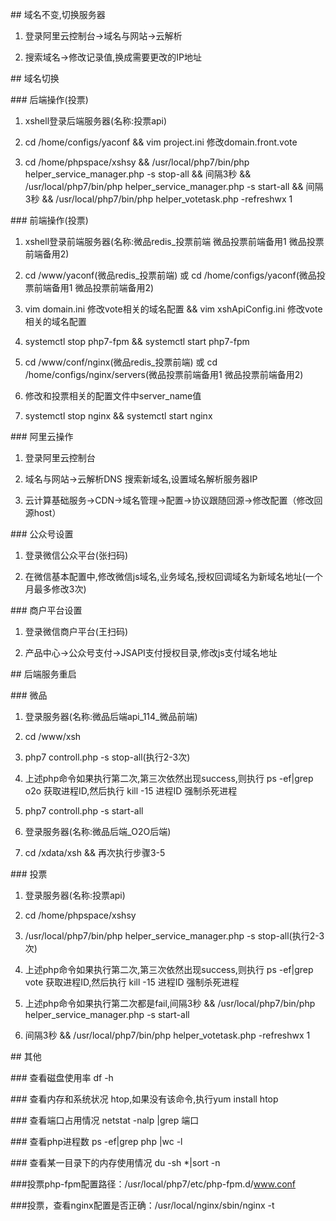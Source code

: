 \#\# 域名不变,切换服务器

1. 登录阿里云控制台-&gt;域名与网站-&gt;云解析

2. 搜索域名-&gt;修改记录值,换成需要更改的IP地址



\#\# 域名切换

\#\#\# 后端操作\(投票\)

1. xshell登录后端服务器\(名称:投票api\)

2. cd /home/configs/yaconf && vim project.ini 修改domain.front.vote

3. cd /home/phpspace/xshsy && /usr/local/php7/bin/php helper\_service\_manager.php -s stop-all && 间隔3秒 && /usr/local/php7/bin/php helper\_service\_manager.php -s start-all && 间隔3秒 && /usr/local/php7/bin/php helper\_votetask.php -refreshwx 1

\#\#\# 前端操作\(投票\)

1. xshell登录前端服务器\(名称:微品redis\_投票前端 微品投票前端备用1 微品投票前端备用2\)

2. cd /www/yaconf\(微品redis\_投票前端\) 或 cd /home/configs/yaconf\(微品投票前端备用1 微品投票前端备用2\)

3. vim domain.ini 修改vote相关的域名配置 && vim xshApiConfig.ini 修改vote相关的域名配置

4. systemctl stop php7-fpm && systemctl start php7-fpm

5. cd /www/conf/nginx\(微品redis\_投票前端\) 或 cd /home/configs/nginx/servers\(微品投票前端备用1 微品投票前端备用2\)

6. 修改和投票相关的配置文件中server\_name值

7. systemctl stop nginx && systemctl start nginx

\#\#\# 阿里云操作

1. 登录阿里云控制台

2. 域名与网站-&gt;云解析DNS 搜索新域名,设置域名解析服务器IP

3. 云计算基础服务-&gt;CDN-&gt;域名管理-&gt;配置-&gt;协议跟随回源-&gt;修改配置（修改回源host）

\#\#\# 公众号设置

1. 登录微信公众平台\(张扫码\)

2. 在微信基本配置中,修改微信js域名,业务域名,授权回调域名为新域名地址\(一个月最多修改3次\)

\#\#\# 商户平台设置

1. 登录微信商户平台\(王扫码\)

2. 产品中心-&gt;公众号支付-&gt;JSAPI支付授权目录,修改js支付域名地址



\#\# 后端服务重启

\#\#\# 微品

1. 登录服务器\(名称:微品后端api\_114\_微品前端\)

2. cd /www/xsh 

3. php7 controll.php -s stop-all\(执行2-3次\)

4. 上述php命令如果执行第二次,第三次依然出现success,则执行 ps -ef\|grep o2o 获取进程ID,然后执行 kill -15 进程ID 强制杀死进程

5. php7 controll.php -s start-all

6. 登录服务器\(名称:微品后端\_O2O后端\)

7. cd /xdata/xsh && 再次执行步骤3-5

\#\#\# 投票

1. 登录服务器\(名称:投票api\)

2. cd /home/phpspace/xshsy 

3. /usr/local/php7/bin/php helper\_service\_manager.php -s stop-all\(执行2-3次\)

4. 上述php命令如果执行第二次,第三次依然出现success,则执行 ps -ef\|grep vote 获取进程ID,然后执行 kill -15 进程ID 强制杀死进程

5. 上述php命令如果执行第二次都是fail,间隔3秒 && /usr/local/php7/bin/php helper\_service\_manager.php -s start-all

6. 间隔3秒 && /usr/local/php7/bin/php helper\_votetask.php -refreshwx 1



\#\# 其他

\#\#\# 查看磁盘使用率 df -h

\#\#\# 查看内存和系统状况 htop,如果没有该命令,执行yum install htop

\#\#\# 查看端口占用情况 netstat -nalp \|grep 端口

\#\#\# 查看php进程数 ps -ef\|grep php \|wc -l

\#\#\# 查看某一目录下的内存使用情况 du -sh \*\|sort -n



\#\#\#投票php-fpm配置路径：/usr/local/php7/etc/php-fpm.d/www.conf

\#\#\#投票，查看nginx配置是否正确：/usr/local/nginx/sbin/nginx  -t

